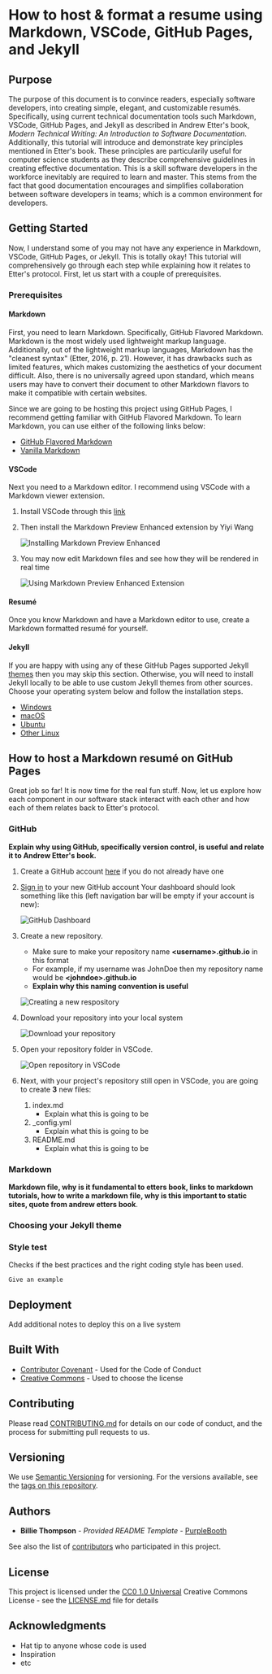 # How to host & format a resume using Markdown, VSCode, GitHub Pages, and Jekyll

## Purpose

The purpose of this document is to convince readers, especially software developers, into creating simple, elegant, and customizable resumés. Specifically, using current technical documentation tools such Markdown, VSCode, GitHub Pages, and Jekyll as  described in Andrew Etter's book, _Modern Technical Writing: An Introduction to Software Documentation_. Additionally, this tutorial will introduce and demonstrate key principles mentioned in Etter's book. These principles are particularily useful for computer science students as they describe comprehensive guidelines in creating effective documentation. This is a skill software developers in the workforce inevitably are required to learn and master. This stems from the fact that good documentation encourages and simplifies collaboration between software developers in teams; which is a common environment for developers.

## Getting Started

Now, I understand some of you may not have any experience in Markdown, VSCode, GitHub Pages, or Jekyll. This is totally okay! This tutorial will comprehensively go through each step while explaining how it relates to Etter's protocol. First, let us start with a couple of prerequisites. 

### Prerequisites

#### Markdown
First, you need to learn Markdown. Specifically, GitHub Flavored Markdown. Markdown is the most widely used lightweight markup language. Additionally, out of the lightweight markup languages, Markdown has the "cleanest syntax" (Etter, 2016, p. 21). However, it has drawbacks such as limited features, which makes customizing the aesthetics of your document difficult. Also, there is no universally agreed upon standard, which means users may have to convert their document to other Markdown flavors to make it compatible with certain websites.

Since we are going to be hosting this project using GitHub Pages, I recommend getting familiar with GitHub Flavored Markdown. To learn Markdown, you can use either of the following links below: 
- [GitHub Flavored Markdown](https://www.example.com)
- [Vanilla Markdown](https://www.markdowntutorial.com/lesson/1/)

#### VSCode
Next you need to a Markdown editor. I recommend using VSCode with a Markdown viewer extension. 

1. Install VSCode through this [link](https://code.visualstudio.com/)
2. Then install the Markdown Preview Enhanced extension by Yiyi Wang

    ![Installing Markdown Preview Enhanced](https://upload.wikimedia.org/wikipedia/commons/5/56/Tiger.50.jpg)
3. You may now edit Markdown files and see how they will be rendered in real time

    ![Using Markdown Preview Enhanced Extension](https://upload.wikimedia.org/wikipedia/commons/5/56/Tiger.50.jpg)

#### Resumé
Once you know Markdown and have a Markdown editor to use, create a Markdown formatted resumé for yourself. 

#### Jekyll
If you are happy with using any of these GitHub Pages supported Jekyll [themes](https://pages.github.com/themes/) then you may skip this section. Otherwise, you will need to install Jekyll locally to be able to use custom Jekyll themes from other sources. Choose your operating system below and follow the installation steps.
- [Windows](https://jekyllrb.com/docs/installation/windows/)
- [macOS](https://jekyllrb.com/docs/installation/macos/)
- [Ubuntu](https://jekyllrb.com/docs/installation/ubuntu/)
- [Other Linux](https://jekyllrb.com/docs/installation/other-linux/)

## How to host a Markdown resumé on GitHub Pages

Great job so far! It is now time for the real fun stuff. Now, let us explore how each component in our software stack interact with each other and how each of them relates back to Etter's protocol.

### GitHub
__Explain why using GitHub, specifically version control, is useful and relate it to Andrew Etter's book.__

1. Create a GitHub account [here](https://github.com/signup?ref_cta=Sign+up&ref_loc=header+logged+out&ref_page=%2F&source=header-home) if you do not already have one
2. [Sign in](https://github.com/login?return_to=https%3A%2F%2Fgithub.com%2Fsignup%3Fref_cta%3DSign%2Bup) to your new GitHub account
    Your dashboard should look something like this (left navigation bar will be empty if your account is new):

    ![GitHub Dashboard](https://upload.wikimedia.org/wikipedia/commons/5/56/Tiger.50.jpg)
3. Create a new repository.
    * Make sure to make your repository name __\<username\>.github.io__ in this format
    * For example, if my username was JohnDoe then my repository name would be __\<johndoe\>.github.io__
    * __Explain why this naming convention is useful__

    ![Creating a new respository](https://upload.wikimedia.org/wikipedia/commons/5/56/Tiger.50.jpg)
4. Download your repository into your local system

    ![Download your repository](https://upload.wikimedia.org/wikipedia/commons/5/56/Tiger.50.jpg)
5. Open your repository folder in VSCode.

    ![Open repository in VSCode](https://upload.wikimedia.org/wikipedia/commons/5/56/Tiger.50.jpg)

6. Next, with your project's repository still open in VSCode, you are going to create __3__ new files:
    1. index\.md
        * Explain what this is going to be
    2. _config.yml
        * Explain what this is going to be
    3. README\.md
        * Explain what this is going to be

### Markdown
__Markdown file, why is it fundamental to etters book, links to markdown tutorials, how to write a markdown file, why is this important to static sites, quote from andrew etters book__.

### Choosing your Jekyll theme

### Style test

Checks if the best practices and the right coding style has been used.

    Give an example

## Deployment

Add additional notes to deploy this on a live system

## Built With

  - [Contributor Covenant](https://www.contributor-covenant.org/) - Used
    for the Code of Conduct
  - [Creative Commons](https://creativecommons.org/) - Used to choose
    the license

## Contributing

Please read [CONTRIBUTING.md](CONTRIBUTING.md) for details on our code
of conduct, and the process for submitting pull requests to us.

## Versioning

We use [Semantic Versioning](http://semver.org/) for versioning. For the versions
available, see the [tags on this
repository](https://github.com/PurpleBooth/a-good-readme-template/tags).

## Authors

  - **Billie Thompson** - *Provided README Template* -
    [PurpleBooth](https://github.com/PurpleBooth)

See also the list of
[contributors](https://github.com/PurpleBooth/a-good-readme-template/contributors)
who participated in this project.

## License

This project is licensed under the [CC0 1.0 Universal](LICENSE.md)
Creative Commons License - see the [LICENSE.md](LICENSE.md) file for
details

## Acknowledgments

  - Hat tip to anyone whose code is used
  - Inspiration
  - etc